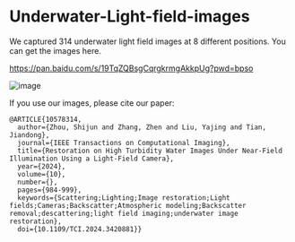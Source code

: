 # Underwater-Light-field-images
We captured 314 underwater light field images at 8 different positions. You can get the images here.

https://pan.baidu.com/s/19TqZQBsgCqrgkrmgAkkpUg?pwd=bpso

![image](https://github.com/AerialL/Underwater-Light-field-images/assets/80885851/ad0a666f-0c88-4106-8fe3-628a0a0ba55d)


If you use our images, please cite our paper:
```
@ARTICLE{10578314,
  author={Zhou, Shijun and Zhang, Zhen and Liu, Yajing and Tian, Jiandong},
  journal={IEEE Transactions on Computational Imaging}, 
  title={Restoration on High Turbidity Water Images Under Near-Field Illumination Using a Light-Field Camera}, 
  year={2024},
  volume={10},
  number={},
  pages={984-999},
  keywords={Scattering;Lighting;Image restoration;Light fields;Cameras;Backscatter;Atmospheric modeling;Backscatter removal;descattering;light field imaging;underwater image restoration},
  doi={10.1109/TCI.2024.3420881}}


